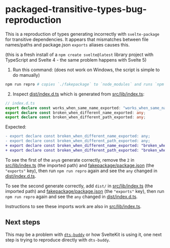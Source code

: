 # packaged-transitive-types-bug-reproduction

This is a reproduction of types generating incorrectly
with `svelte-package` for transitive dependencies.
It appears that mismatches between file names/paths
and package.json `exports` aliases causes this.

(this is a fresh install of a `npm create svelte@latest` library project
with TypeScript and Svelte 4 - the same problem happens with Svelte 5)

1. Run this command: (does not work on Windows, the script is simple to do manually)

```bash
npm run repro # copies `./fakepackage` to `node_modules` and runs `npm run package`
```

2. Inspect [dist/index.d.ts](/dist/index.d.ts) 
which is generated from [src/lib/index.ts](/src/lib/index.ts):

```ts
// index.d.ts
export declare const works_when_same_name_exported: "works_when_same_name";
export declare const broken_when_different_name_exported: any;
export declare const broken_when_different_path_exported: any;
```

Expected:

```diff
- export declare const broken_when_different_name_exported: any;
- export declare const broken_when_different_path_exported: any;
+ export declare const broken_when_different_name_exported: "broken_when_different_name";
+ export declare const broken_when_different_path_exported: "broken_when_different_path";
```

To see the first of the `any`s generate correctly, remove the `2`
in [src/lib/index.ts](/src/lib/index.ts) (the imported path)
and [fakepackage/package.json](/fakepackage/package.json) (the `"exports"` key),
then run `npm run repro` again and see the `any` changed in [dist/index.d.ts](/dist/index.d.ts).

To see the second generate correctly, add `dist/`
in [src/lib/index.ts](/src/lib/index.ts) (the imported path)
and [fakepackage/package.json](/fakepackage/package.json) (the `"exports"` key),
then run `npm run repro` again and see the `any` changed in [dist/index.d.ts](/dist/index.d.ts).

Instructions to see these imports work are also in [src/lib/index.ts](/src/lib/index.ts).

## Next steps

This may be a problem with [`dts-buddy`](https://github.com/Rich-Harris/dts-buddy)
or how SvelteKit is using it,
one next step is trying to reproduce directly with `dts-buddy`.